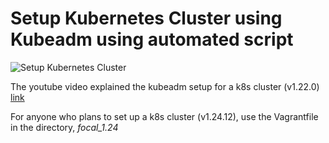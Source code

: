 
<h1>Setup Kubernetes Cluster using Kubeadm using automated script</h1>

![Setup Kubernetes Cluster](/setup-k8s/vagrant-kubeadm/Thumbnail.png "Setup Kubernetes Cluster")

<a> The youtube video explained the kubeadm setup for a k8s cluster (v1.22.0) </a>
<a href="https://www.youtube.com/watch?v=JJbUNRGoxmk&t=75s">link</a>
</p>
<a> For anyone who plans to set up a k8s cluster (v1.24.12), use the Vagrantfile in the directory, <i>focal_1.24</i> </a>
